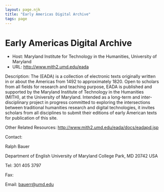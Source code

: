 ```yaml
---
layout: page.njk
title: "Early Americas Digital Archive"
tags: page
---
```

# Early Americas Digital Archive




* Host: Maryland Institute for Technology in the Humanities, University of Maryland
* URL: <http://www.mith2.umd.edu/eada>



Description:
 The (EADA) is a collection of electronic texts originally written in or about the
 Americas from 1492 to approximately 1820. Open to scholars from all fields for research
 and teaching purpose, EADA is published and supported by the Maryland Institute of
 Technology in the Humanities (MITH), at the University of Maryland. Intended as a
 long-term and inter-disciplinary project in progress committed to exploring the intersections
 between traditional humanities research and digital technologies, it invites scholars
 from all disciplines to submit their editions of early American texts for publication
 of this site. 



Other Related Resources:
 http://www.mith2.umd.edu/eada/docs/eadapd.jsp



Contact: 



Ralph Bauer


Department of English
 University of Maryland
 College Park, MD 20742
 USA


Tel: 301 405 3797


Fax: 


Email: [bauerr@umd.edu](mailto:bauerr@umd.edu)





